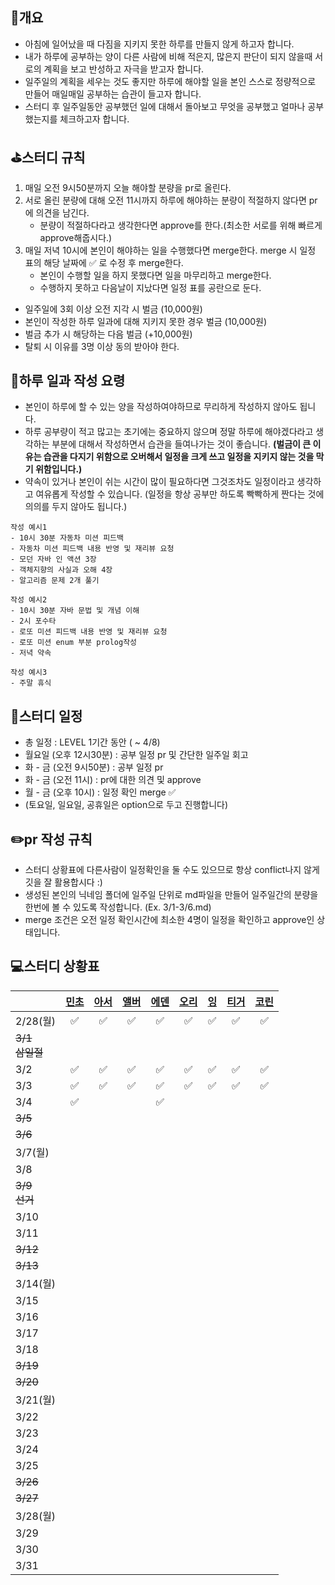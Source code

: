 ## 📄개요
- 아침에 일어났을 때 다짐을 지키지 못한 하루를 만들지 않게 하고자 합니다.
- 내가 하루에 공부하는 양이 다른 사람에 비해 적은지, 많은지 판단이 되지 않을때 서로의 계획을 보고 반성하고 자극을 받고자 합니다.
- 일주일의 계획을 세우는 것도 좋지만 하루에 해야할 일을 본인 스스로 정량적으로 만들어 매일매일 공부하는 습관이 들고자 합니다.
- 스터디 후 일주일동안 공부했던 일에 대해서 돌아보고 무엇을 공부했고 얼마나 공부했는지를 체크하고자 합니다.

## ⛳️스터디 규칙
1. 매일 오전 9시50분까지 오늘 해야할 분량을 pr로 올린다.
2. 서로 올린 분량에 대해 오전 11시까지 하루에 해야하는 분량이 적절하지 않다면 pr에 의견을 남긴다.
	- 분량이 적절하다라고 생각한다면 approve를 한다.(최소한 서로를 위해 빠르게 approve해줍시다.)
3. 매일 저녁 10시에 본인이 해야하는 일을 수행했다면 merge한다. merge 시 일정 표의 해당 날짜에 ✅ 로 수정 후 merge한다.
	- 본인이 수행할 일을 하지 못했다면 일을 마무리하고 merge한다.
	- 수행하지 못하고 다음날이 지났다면 일정 표를 공란으로 둔다.

- 일주일에 3회 이상 오전 지각 시 벌금 (10,000원)
- 본인이 작성한 하루 일과에 대해 지키지 못한 경우 벌금 (10,000원)
- 벌금 추가 시 해당하는 다음 벌금 (+10,000원)
- 탈퇴 시 이유를 3명 이상 동의 받아야 한다.

## 🤔하루 일과 작성 요령
- 본인이 하루에 할 수 있는 양을 작성하여야하므로 무리하게 작성하지 않아도 됩니다.
- 하루 공부량이 적고 많고는 초기에는 중요하지 않으며 정말 하루에 해야겠다라고 생각하는 부분에 대해서 작성하면서 습관을 들여나가는 것이 좋습니다. **(벌금이 큰 이유는 습관을 다지기 위함으로 오버해서 일정을 크게 쓰고  일정을 지키지 않는 것을 막기 위함입니다.)**
- 약속이 있거나 본인이 쉬는 시간이 많이 필요하다면 그것조차도 일정이라고 생각하고 여유롭게 작성할 수 있습니다. (일정을 항상 공부만 하도록 빡빡하게 짠다는 것에 의의를 두지 않아도 됩니다.)

```
작성 예시1
- 10시 30분 자동차 미션 피드백
- 자동차 미션 피드백 내용 반영 및 재리뷰 요청
- 모던 자바 인 액션 3장
- 객체지향의 사실과 오해 4장
- 알고리즘 문제 2개 풀기

작성 예시2
- 10시 30분 자바 문법 및 개념 이해
- 2시 포수타
- 로또 미션 피드백 내용 반영 및 재리뷰 요청
- 로또 미션 enum 부분 prolog작성
- 저녁 약속

작성 예시3
- 주말 휴식
```

## 📆스터디 일정

- 총 일정 : LEVEL 1기간 동안 ( ~ 4/8)
- 월요일 (오후 12시30분) : 공부 일정 pr 및 간단한 일주일 회고
- 화 - 금 (오전 9시50분) : 공부 일정 pr
- 화 - 금 (오전 11시) : pr에 대한 의견 및 approve
- 월 - 금 (오후 10시) : 일정 확인 merge ✅ 
- (토요일, 일요일, 공휴일은 option으로 두고 진행합니다)

## ✏️pr 작성 규칙
- 스터디 상황표에 다른사람이 일정확인을 둘 수도 있으므로 항상 conflict나지 않게 깃을 잘 활용합시다 :)
- 생성된 본인의 닉네임 폴더에 일주일 단위로 md파일을 만들어 일주일간의 분량을 한번에 볼 수 있도록 작성합니다. (Ex. 3/1-3/6.md)
- merge 조건은 오전 일정 확인시간에 최소한 4명이 일정을 확인하고 approve인 상태입니다.

## 💻스터디 상황표
|                | [민초](https://github.com/jswith) | [아서](https://github.com/Hyunta) | [앨버](https://github.com/al-bur) | [에덴](https://github.com/leo0842) | [오리](https://github.com/jinyoungchoi95) | [잉](https://github.com/Yboyu0u) | [티거](https://github.com/daaaayeah) | [코린](https://github.com/hamcheeseburger) |
|----------------|:-------------------------------:|:-------------------------------:|:-------------------------------:|:--------------------------------:|:---------------------------------------:|:-------------------------------:|:----------------------------------:|:----------------------------------------:|
| 2/28(월)        |                ✅                |                ✅                |                ✅                |                ✅                 |                    ✅                    |                ✅                |                 ✅                  |                    ✅                     |
| ~~3/1<br>삼일절~~ |                                 |                                 |                                 |                                  |                                         |                                 |                                    |                                          |
| 3/2            |                ✅                |                ✅                |                ✅                |                ✅                 |                    ✅                    |                   ✅                |                 ✅                  |                    ✅                     |
| 3/3            |                ✅                |                ✅                | ✅ |                ✅                  |                    ✅                    |                    ✅             |                ✅                |                    ✅                     |
| 3/4            | ✅ |                                 |                                 |                 ✅                |                                         |                                 |                                    |                                          |
| ~~3/5~~        |                                 |                                 |                                 |                                  |                                         |                                 |                                    |                                          |
| ~~3/6~~        |                                 |                                 |                                 |                                  |                                         |                                 |                                    |                                          |
| 3/7(월)         |                                 |                                 |                                 |                                  |                                         |                                 |                                    |                                          |
| 3/8            |                                 |                                 |                                 |                                  |                                         |                                 |                                    |                                          |
| ~~3/9<br>선거~~  |                                 |                                 |                                 |                                  |                                         |                                 |                                    |                                          |
| 3/10           |                                 |                                 |                                 |                                  |                                         |                                 |                                    |                                          |
| 3/11           |                                 |                                 |                                 |                                  |                                         |                                 |                                    |                                          |
| ~~3/12~~       |                                 |                                 |                                 |                                  |                                         |                                 |                                    |                                          |
| ~~3/13~~       |                                 |                                 |                                 |                                  |                                         |                                 |                                    |                                          |
| 3/14(월)        |                                 |                                 |                                 |                                  |                                         |                                 |                                    |                                          |
| 3/15           |                                 |                                 |                                 |                                  |                                         |                                 |                                    |                                          |
| 3/16           |                                 |                                 |                                 |                                  |                                         |                                 |                                    |                                          |
| 3/17           |                                 |                                 |                                 |                                  |                                         |                                 |                                    |                                          |
| 3/18           |                                 |                                 |                                 |                                  |                                         |                                 |                                    |                                          |
| ~~3/19~~       |                                 |                                 |                                 |                                  |                                         |                                 |                                    |                                          |
| ~~3/20~~       |                                 |                                 |                                 |                                  |                                         |                                 |                                    |                                          |
| 3/21(월)        |                                 |                                 |                                 |                                  |                                         |                                 |                                    |                                          |
| 3/22           |                                 |                                 |                                 |                                  |                                         |                                 |                                    |                                          |
| 3/23           |                                 |                                 |                                 |                                  |                                         |                                 |                                    |                                          |
| 3/24           |                                 |                                 |                                 |                                  |                                         |                                 |                                    |                                          |
| 3/25           |                                 |                                 |                                 |                                  |                                         |                                 |                                    |                                          |
| ~~3/26~~       |                                 |                                 |                                 |                                  |                                         |                                 |                                    |                                          |
| ~~3/27~~       |                                 |                                 |                                 |                                  |                                         |                                 |                                    |                                          |
| 3/28(월)        |                                 |                                 |                                 |                                  |                                         |                                 |                                    |                                          |
| 3/29           |                                 |                                 |                                 |                                  |                                         |                                 |                                    |                                          |
| 3/30           |                                 |                                 |                                 |                                  |                                         |                                 |                                    |                                          |
| 3/31           |                                 |                                 |                                 |                                  |                                         |                                 |                                    |                                          |

